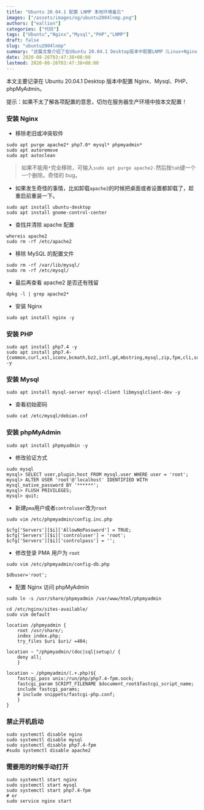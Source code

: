 ```yaml
---
title: "Ubuntu 20.04.1 配置 LNMP 本地环境备忘"
images: ["/assets/images/og/ubuntu2004lnmp.png"]
authors: ["eallion"]
categories: ["代码"]
tags: ["Ubuntu","Nginx","Mysql","PHP","LNMP"]
draft: false
slug: "ubuntu2004lnmp"
summary: "这篇文章介绍了在Ubuntu 20.04.1 Desktop版本中配置LNMP（Linux+Nginx+Mysql+PHP）的步骤。作者先介绍了安装Nginx、PHP、Mysql和phpMyAdmin的方法，然后提到了禁止开机启动，需要手动打开的问题。文章还给出了一个提示，即如果在生产环境中不了解各项配置的含义，应避免按照本文进行配置。最后，作者还提到了一个奇怪的bug，即完全移除Apache2时出现的问题。"
date: 2020-08-26T03:47:38+08:00
lastmod: 2020-08-26T03:47:38+08:00
---
```


本文主要记录在 Ubuntu 20.04.1 Desktop 版本中配置 Nginx、Mysql、PHP、phpMyAdmin。

提示：如果不太了解各项配置的意思，切勿在服务器生产环境中按本文配置！

### 安装 Nginx

- 移除老旧或冲突软件

```
sudo apt purge apache2* php7.0* mysql* phpmyadmin*
sudo apt autoremove
sudo apt autoclean
```

> 如果不能用`*`完全移除，可输入`sudo apt purge apache2-`然后按`tab`键一个一个删除。奇怪的 bug。

- 如果发生奇怪的事情，比如卸载`apache2`的时候把桌面或者设置都卸载了，趁重启前重装一下。

```
sudo apt install ubuntu-desktop
sudo apt install gnome-control-center
```

- 查找并清除 apache 配置

```
whereis apache2
sudo rm -rf /etc/apache2
```

- 移除 MySQL 的配置文件

```
sudo rm -rf /var/lib/mysql/
sudo rm -rf /etc/mysql/
```

- 最后再查看 apache2 是否还有残留

```
dpkg -l | grep apache2*
```

- 安装 Nginx

```
sudo apt install nginx -y
```

### 安装 PHP

```
sudo apt install php7.4 -y
sudo apt install php7.4-{common,curl,xsl,iconv,bcmath,bz2,intl,gd,mbstring,mysql,zip,fpm,cli,soap,redis,sqlite3} -y
```

### 安装 Mysql

```
sudo apt install mysql-server mysql-client libmysqlclient-dev -y
```

- 查看初始密码

```
sudo cat /etc/mysql/debian.cnf
```

### 安装 phpMyAdmin

```
sudo apt install phpmyadmin -y
```

- 修改验证方式

```
sudo mysql
mysql> SELECT user,plugin,host FROM mysql.user WHERE user = 'root';
mysql> ALTER USER 'root'@'localhost' IDENTIFIED WITH mysql_native_password BY '******';
mysql> FLUSH PRIVILEGES;
mysql> quit;
```

- 新建`pma`用户或者`controluser`改为`root`

```
sudo vim /etc/phpmyadmin/config.inc.php
```

```
$cfg['Servers'][$i]['AllowNoPassword'] = TRUE;
$cfg['Servers'][$i]['controluser'] = 'root';
$cfg['Servers'][$i]['controlpass'] = '';
```

- 修改登录 PMA 用户为 `root`

```
sudo vim /etc/phpmyadmin/config-db.php
```

```
$dbuser='root';
```

- 配置 Nginx 访问 phpMyAdmin

```
sudo ln -s /usr/share/phpmyadmin /var/www/html/phpmyadmin
```

```
cd /etc/nginx/sites-available/
sudo vim default
```

```
location /phpmyadmin {
    root /usr/share/;
    index index.php;
    try_files $uri $uri/ =404;

location ~ ^/phpmyadmin/(doc|sql|setup)/ {
    deny all;
    }

location ~ /phpmyadmin/(.+.php)${
    fastcgi_pass unix:/run/php/php7.4-fpm.sock;
    fastcgi_param SCRIPT_FILENAME $document_root$fastcgi_script_name;
    include fastcgi_params;
    # include snippets/fastcgi-php.conf;
    }
}
```

### 禁止开机启动

```
sudo systemctl disable nginx
sudo systemctl disable mysql
sudo systemctl disable php7.4-fpm
#sudo systemctl disable apache2
```

### 需要用的时候手动打开

```
sudo systemctl start nginx
sudo systemctl start mysql
sudo systemctl start php7.4-fpm
# or
sudo service nginx start
```
